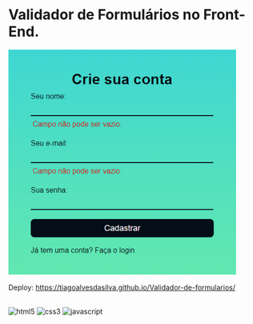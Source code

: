 # Validador de Formulários no Front-End.

<img style="height: 450px;" src="img/Capturar.PNG" alt="">

Deploy: https://tiagoalvesdasilva.github.io/Validador-de-formularios/
<div style="display: inline_block"><br/>
  <img alt="html5" src="https://img.shields.io/badge/HTML5-E34F26?style=for-the-badge&logo=html5&logoColor=white"/>
  <img alt="css3" src="https://img.shields.io/badge/CSS3-1572B6?style=for-the-badge&logo=css3&logoColor=white"/>
  <img alt="javascript" src="https://img.shields.io/badge/JavaScript-323330?style=for-the-badge&logo=javascript&logoColor=F7DF1E"/>
</div>
